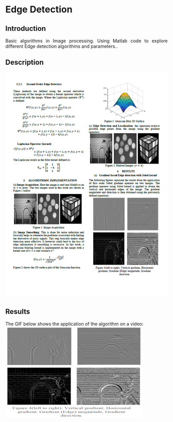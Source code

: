 # Edge Detection

## Introduction
<p style="text-align: justify">
Basic algorithms in Image processing. Using Matlab code to explore different Edge detection algorithms and parameters.. </p>

## Description
![](edge_detection.PNG)


## Results
The GIF below shows the application of the algorithm on a video:
![](bikes.PNG)
